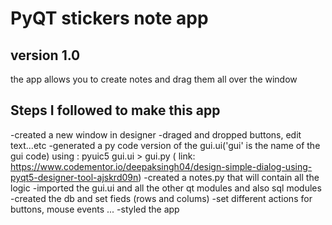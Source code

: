 # PyQT stickers note app

## version 1.0 
the app allows you to create notes and drag them all over the window

## Steps I followed to make this app
-created a new window in designer
-draged and dropped buttons, edit text...etc
-generated a py code version of the gui.ui('gui' is the name of the gui code) using : pyuic5 gui.ui > gui.py ( link: https://www.codementor.io/deepaksingh04/design-simple-dialog-using-pyqt5-designer-tool-ajskrd09n)
-created a notes.py that will contain all the logic
-imported the gui.ui and all the other qt modules and also sql modules
-created the db and set fieds (rows and colums)
-set different actions for buttons, mouse events ...
-styled the app
